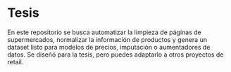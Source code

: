 # Tesis

En este repositorio se busca automatizar la limpieza de páginas de supermercados, normalizar la información de productos y genera un dataset listo para modelos de precios, imputación o aumentadores de datos. Se diseñó para la tesis, pero puedes adaptarlo a otros proyectos de retail.
